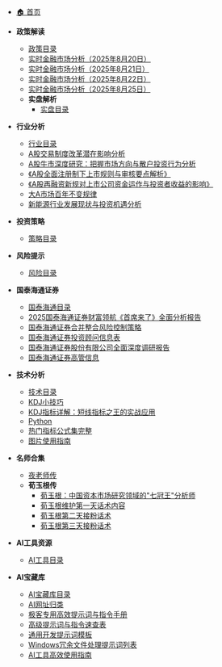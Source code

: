 * [🏠 首页](index.md)

* **政策解读**
  * [政策目录](policy/README.md)
  * [实时金融市场分析（2025年8月20日）](policy/实时金融市场分析（2025年8月20日）.md)
  * [实时金融市场分析（2025年8月21日）](policy/实时金融市场分析（2025年8月21日）.md)
  * [实时金融市场分析（2025年8月22日）](policy/实时金融市场分析（2025年8月22日）.md)
  * [实时金融市场分析（2025年8月25日）](policy/实时金融市场分析（2025年8月25日）.md)
  * **实盘解析**
    * [实盘目录](policy/实盘/README.md)

* **行业分析**
  * [行业目录](industry/README.md)
  * [A股交易制度改革潜在影响分析](industry/A股交易制度改革潜在影响分析.md)
  * [A股牛市深度研究：把握市场方向与散户投资行为分析](industry/A股牛市深度研究：把握市场方向与散户投资行为分析.md)
  * [《A股全面注册制下上市规则与审核要点解析》](industry/《A股全面注册制下上市规则与审核要点解析》.md)
  * [《A股再融资新规对上市公司资金运作与投资者收益的影响》](industry/《A股再融资新规对上市公司资金运作与投资者收益的影响》.md)
  * [大A市场百年不变规律](industry/大A市场百年不变规律.md)
  * [新能源行业发展现状与投资机遇分析](industry/新能源行业发展现状与投资机遇分析.md)

* **投资策略**
  * [策略目录](strategy/README.md)

* **风险提示**
  * [风险目录](risk/README.md)

* **国泰海通证券**
  * [国泰海通目录](国泰海通证券/README.md)
  * [2025国泰海通证券财富领航《首席来了》全面分析报告](国泰海通证券/2025国泰海通证券财富领航《首席来了》全面分析报告.md)
  * [国泰海通证券合并整合风险控制策略](国泰海通证券/国泰海通证券合并整合风险控制策略.md)
  * [国泰海通证券投资顾问信息表](国泰海通证券/国泰海通证券投资顾问信息表.md)
  * [国泰海通证券股份有限公司全面深度调研报告](国泰海通证券/国泰海通证券股份有限公司全面深度调研报告.md)
  * [国泰海通证券高管信息](国泰海通证券/国泰海通证券高管信息.md)

* **技术分析**
  * [技术目录](技术/README.md)
  * [KDJ小技巧](技术/KDJ小技巧.md)
  * [KDJ指标详解：短线指标之王的实战应用](技术/KDJ指标详解：短线指标之王的实战应用.md)
  * [Python](技术/Python.md)
  * [热门指标公式集完整](技术/热门指标公式集完整.md)
  * [图片使用指南](styles/图片使用指南.md)

* **名师合集**
  * [夜老师传](名师合集/夜老师传/)
  * **荀玉根传**
    * [荀玉根：中国资本市场研究领域的"七冠王"分析师](名师合集/荀玉根传/荀玉根：中国资本市场研究领域的_七冠王_分析师.md)
    * [荀玉根维护第一天话术内容](名师合集/荀玉根传/荀玉根维护第一天话术内容.md)
    * [荀玉根第二天接粉话术](名师合集/荀玉根传/荀玉根第二天接粉话术.md)
    * [荀玉根第三天接粉话术](名师合集/荀玉根传/荀玉根第三天接粉话术.md)

* **AI工具资源**
  * [AI工具目录](ai_tools/README.md)

* **AI宝藏库**
  * [AI宝藏库目录](AI宝藏库/README.md)
  * [AI网址归类](AI宝藏库/AI网址归类.md)
  * [极客专用高效提示词与指令手册](AI宝藏库/极客专用高效提示词与指令手册.md)
  * [高级提示词与指令速查表](AI宝藏库/高级提示词与指令速查表.md)
  * [通用开发提示词模板](AI宝藏库/通用开发提示词模板.md)
  * [Windows冗余文件处理提示词列表](AI宝藏库/Windows冗余文件处理提示词列表.md)
  * [AI工具高效使用指南](AI宝藏库/AI工具高效使用指南.md)